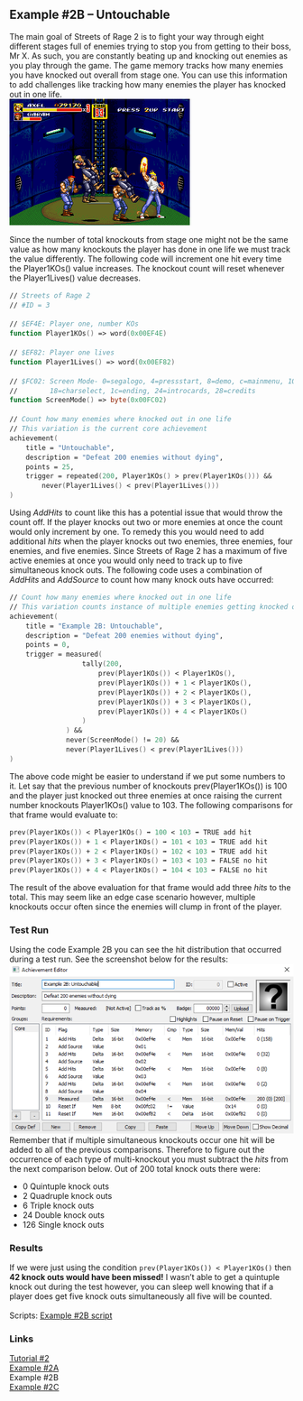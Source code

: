 ## Example #2B – Untouchable
The main goal of Streets of Rage 2 is to fight your way through eight different stages full of enemies trying to stop you from getting to their boss, Mr X. As such, you are constantly beating up and knocking out enemies as you play through the game.  The game memory tracks how many enemies you have knocked out overall from stage one.  You can use this information to add challenges like tracking how many enemies the player has knocked out in one life. <br>
![Screenshot of Axel knocking out multiple enemies](Axel_Uppercut.png)<br>
 
Since the number of total knockouts from stage one might not be the same value as how many knockouts the player has done in one life we must track the value differently. The following code will increment one hit every time the Player1KOs() value increases.  The knockout count will reset whenever the Player1Lives() value decreases.
```fsharp
// Streets of Rage 2
// #ID = 3

// $EF4E: Player one, number KOs
function Player1KOs() => word(0x00EF4E)

// $EF82: Player one lives
function Player1Lives() => word(0x00EF82)

// $FC02: Screen Mode- 0=segalogo, 4=pressstart, 8=demo, c=mainmenu, 10=options, 14=ingame, 
//        18=charselect, 1c=ending, 24=introcards, 28=credits
function ScreenMode() => byte(0x00FC02)

// Count how many enemies where knocked out in one life
// This variation is the current core achievement
achievement(
    title = "Untouchable",
    description = "Defeat 200 enemies without dying", 
    points = 25,
    trigger = repeated(200, Player1KOs() > prev(Player1KOs())) &&
        never(Player1Lives() < prev(Player1Lives()))
)
```
Using *AddHits* to count like this has a potential issue that would throw the count off.  If the player knocks out two or more enemies at once the count would only increment by one. To remedy this you would need to add additional *hits* when the player knocks out two enemies, three enemies, four enemies, and five enemies.  Since Streets of Rage 2 has a maximum of five active enemies at once you would only need to track up to five simultaneous knock outs. The following code uses a combination of *AddHits* and *AddSource* to count how many knock outs have occurred:
```fsharp
// Count how many enemies where knocked out in one life
// This variation counts instance of multiple enemies getting knocked out at once.
achievement(
    title = "Example 2B: Untouchable", 
    description = "Defeat 200 enemies without dying",
    points = 0,
    trigger = measured(
                  tally(200, 
                      prev(Player1KOs()) < Player1KOs(),
                      prev(Player1KOs()) + 1 < Player1KOs(),
                      prev(Player1KOs()) + 2 < Player1KOs(),
                      prev(Player1KOs()) + 3 < Player1KOs(),
                      prev(Player1KOs()) + 4 < Player1KOs()
                  )
              ) &&
              never(ScreenMode() != 20) &&
              never(Player1Lives() < prev(Player1Lives()))
)
```
The above code might be easier to understand if we put some numbers to it. Let say that the previous number of knockouts prev(Player1KOs()) is 100 and the player just knocked out three enemies at once raising the current number knockouts Player1KOs() value to 103.  The following comparisons for that frame would evaluate to:
```fsharp
prev(Player1KOs()) < Player1KOs() ➡ 100 < 103 ➡ TRUE add hit
prev(Player1KOs()) + 1 < Player1KOs() ➡ 101 < 103 ➡ TRUE add hit
prev(Player1KOs()) + 2 < Player1KOs() ➡ 102 < 103 ➡ TRUE add hit
prev(Player1KOs()) + 3 < Player1KOs() ➡ 103 < 103 ➡ FALSE no hit
prev(Player1KOs()) + 4 < Player1KOs() ➡ 104 < 103 ➡ FALSE no hit
```
The result of the above evaluation for that frame would add three *hits* to the total. This may seem like an edge case scenario however, multiple knockouts occur often since the enemies will clump in front of the player. <br>
### Test Run
Using the code Example 2B you can see the hit distribution that occurred during a test run. See the screenshot below for the results:<br>
![Screenshot of hits counts for Example 2B](Untouchable_Hits.PNG)<br>
 Remember that if multiple simultaneous knockouts occur one hit will be added to all of the previous comparisons.  Therefore to figure out the occurrence of each type of multi-knockout you must subtract the *hits* from the next comparison below. Out of 200 total knock outs there were:
* 0 Quintuple knock outs
* 2 Quadruple knock outs
* 6 Triple knock outs
* 24 Double knock outs
* 126 Single knock outs
### Results
If we were just using the condition ```prev(Player1KOs()) < Player1KOs()``` then **42 knock outs would have been missed!**  I wasn’t able to get a quintuple knock out during the test however, you can sleep well knowing that if a player does get five knock outs simultaneously all five will be counted.<br>
<br>
Scripts: [Example #2B script](Example_02B_Streets_of_Rage_2.rascript) <br>
### Links
[Tutorial #2](readme.md) <br>
[Example #2A](Example_2A.md) <br>
Example #2B <br>
[Example #2C](Example_2C.md)